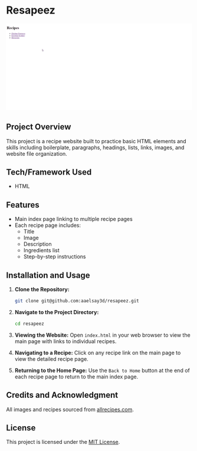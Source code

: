 # Resapeez
![The Website Demo](./images/demo.gif)

## Project Overview
This project is a recipe website built to practice basic HTML elements and skills including boilerplate, paragraphs, headings, lists, links, images, and website file organization.

## Tech/Framework Used
- HTML

## Features
- Main index page linking to multiple recipe pages
- Each recipe page includes:
  - Title
  - Image
  - Description
  - Ingredients list
  - Step-by-step instructions

## Installation and Usage

1. **Clone the Repository:**
   ```bash
   git clone git@github.com:aaelsay3d/resapeez.git
   ```

2. **Navigate to the Project Directory:**
    ```bash
    cd resapeez
    ```

3. **Viewing the Website:**
    Open `index.html` in your web browser to view the main page with links to individual recipes.

4. **Navigating to a Recipe:**
    Click on any recipe link on the main page to view the detailed recipe page.

5. **Returning to the Home Page:**
    Use the `Back to Home` button at the end of each recipe page to return to the main index page.

## Credits and Acknowledgment
All images and recipes sourced from [allrecipes.com](https://www.allrecipes.com/).

## License
This project is licensed under the [MIT License](./LICENSE).
